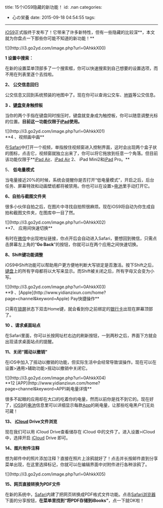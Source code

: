 title: 15个iOS9隐藏的新功能！
id: .nan
categories:
  - 心の栄養
date: 2015-09-18 04:54:55
tags:
---

[iOS9](http://www.yidianzixun.com/home?page=channel&amp;keyword=iOS9)正式版终于发布了！它带来了许多新特性，但有一些隐藏的比较深**，本文就为你盘点一下那些你可能不知道的新功能！**

<div id="article-img-0" class="a-image">![](http://i3.go2yd.com/image.php?url=0AhkkX00)</div>

**1 设置中搜索：**

在新的设置菜单顶部多了一个搜索框，你可以快速搜索到自己想要的设置选项，而不用在列表里逐个去找啦。

**2、 公交信息回归**

公交信息又回到系统预装的地图中了。现在你可以查询公交车、[地铁](http://www.yidianzixun.com/home?page=channel&amp;keyword=%E5%9C%B0%E9%93%81)等公交信息。

**3 、[键盘](http://www.yidianzixun.com/home?page=channel&amp;keyword=%E9%94%AE%E7%9B%98)变身触控板**

当你的两个手指在键盘同时按压时，键盘就变身成为触控板，你可以随意调整光标的位置。**目前这一功能仅限于[iPad](http://www.yidianzixun.com/home?page=channel&amp;keyword=iPad)使用。**

<div id="article-img-1" class="a-image">![](http://i3.go2yd.com/image.php?url=0AhkkX01)</div>
**4 、视频画中画**

在[Safari](http://www.yidianzixun.com/home?page=channel&amp;keyword=Safari)中打开一个视频，单指按住视频窗进入控制界面，这时会出现两个盒子状的图标，点击它，视频窗就独立出来了，你可以将它拖放到任意一个角落。但目前该功能仅限于**[iPad Air](http://www.yidianzixun.com/home?page=channel&amp;keyword=iPad%20Air)、[iPad Air](http://www.yidianzixun.com/home?page=channel&amp;keyword=iPad%20Air) 2、 iPad Mini2和[iPad](http://www.yidianzixun.com/home?page=channel&amp;keyword=iPad) Pro。**

5、 **低电量模式**

当电量接近20%的时候，系统会提醒你是否打开“低电量模式”，开启之后，后台任务、屏幕特效和动画壁纸都将被禁用。你也可以在设置&gt;[电池](http://www.yidianzixun.com/home?page=channel&amp;keyword=%E7%94%B5%E6%B1%A0)里手动打开它。

**6、自拍与截图文件夹**

很多小伙伴自拍之后，在图片中寻找自拍照很麻烦。现在iOS9将自动为你生成自拍和截图文件夹，在图库中一目了然。
<div id="article-img-2" class="a-image">![](http://i3.go2yd.com/image.php?url=0AhkkX02)</div>
**7、 应用间快速切换**

有时在[微信](http://www.yidianzixun.com/home?page=channel&amp;keyword=%E5%BE%AE%E4%BF%A1)中出现地址链接，你点开后会自动进入Safari，要想回到微信，只需点击屏幕左上角的“**Go Back**”的按钮，你就可以在两个应用之间快速切换。

**8、Shift键功能调整**

iOS9中Shift功能可以帮助用户更方便地判断大写锁定是否激活。按下Shift之后，[键盘](http://www.yidianzixun.com/home?page=channel&amp;keyword=%E9%94%AE%E7%9B%98)上的所有字母都将以大写来显示。而Shift被关闭之后，所有字母又会变为小写。
<div id="article-img-3" class="a-image">![](http://i3.go2yd.com/image.php?url=0AhkkX03)</div>
**9 、[Apple](http://www.yidianzixun.com/home?page=channel&amp;keyword=Apple) Pay快捷操作**

只需在[锁屏](http://www.yidianzixun.com/home?page=channel&amp;keyword=%E9%94%81%E5%B1%8F)状态下双击Home键，就会看到你之前绑定的[银行卡](http://www.yidianzixun.com/home?page=channel&amp;keyword=%E9%93%B6%E8%A1%8C%E5%8D%A1)出现在屏幕顶部了。

**10 、请求桌面站点**

在Safari里面，你可以长按网址栏右边的刷新按钮，一到两秒之后，界面下方就会出现请求桌面站点的提醒。

**11、关闭“摇动以撤销”**

在iOS中加入了摇动以撤销的功能，但实际生活中会经常导致误操作。现在可以在设置&gt;通用&gt;辅助功能&gt;摇动以撤销中关闭它。
<div id="article-img-4" class="a-image">![](http://i3.go2yd.com/image.php?url=0AhkkX04)</div>
**12 [APP](http://www.yidianzixun.com/home?page=channel&amp;keyword=APP)耗电量详情**

很多不起眼的应用却在大口的吃着你的电量，然而以前你是找不到它的。现在好了，[iOS9](http://www.yidianzixun.com/home?page=channel&amp;keyword=iOS9)的[电池](http://www.yidianzixun.com/home?page=channel&amp;keyword=%E7%94%B5%E6%B1%A0)信息里可以详细显示每款[App](http://www.yidianzixun.com/home?page=channel&amp;keyword=App)的耗电量，让那些吃电黑户们无处可藏！

**13、 [iCloud](http://www.yidianzixun.com/home?page=channel&amp;keyword=iCloud) Drive文件浏览**

现在我们可以用 iCloud Drive查看储存在 iCloud 中的文件了。进入设置&gt;iCloud 中，选择开启 [iCloud](http://www.yidianzixun.com/home?page=channel&amp;keyword=iCloud) Drive 即可。

**14、图片附件注释**

想为邮件中的照片添加注释？直接在照片上涂鸦就好了！点击并长按邮件直到分享菜单出现，在这里选择标记，你就可以在编辑界面中对附件进行各种涂鸦了。

<div id="article-img-5" class="a-image">![](http://i3.go2yd.com/image.php?url=0AhkkX05)</div>

**15、网页直接转换为PDF文件**

在新的系统中，[Safari](http://www.yidianzixun.com/home?page=channel&amp;keyword=Safari)内建了把网页转换成PDF格式文件功能。点击[Safari浏览器](http://www.yidianzixun.com/home?page=channel&amp;keyword=Safari%E6%B5%8F%E8%A7%88%E5%99%A8)下面的分享按钮，**在菜单里找到“将PDF存储到iBooks”**，点一下就OK啦！